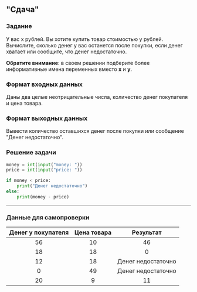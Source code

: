 ## "Сдача"

### Задание

У вас x рублей. Вы хотите купить товар стоимостью y рублей. \
Вычислите, сколько денег у вас останется после покупки, если денег хватает или сообщите, что денег недостаточно.

**Обратите внимание**: в своем решении подберите более информативные имена переменных вместо **x** и **y**. 

### Формат входных данных

Даны два целые неотрицательные числа, количество денег покупателя и цена товара.

### Формат выходных данных

Вывести количество оставшихся денег после покупки или сообщение "Денег недостаточно".

### Решение задачи

```python
money = int(input("money: "))
price = int(input("price: "))

if money < price:
    print("Денег недостаточно") 
else:
    print(money - price)
```

---

### Данные для самопроверки

| Денег у покупателя | Цена товара | Результат |
| :---: | :---: | :---: |
|   56  |  10    |  46  |
|   18  |  18    |  0   |
|   12  |  18    |  Денег недостаточно   |
|   0   |  49    |  Денег недостаточно   |
|   20   |  9   |  11   |

